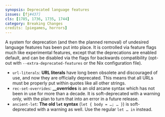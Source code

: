```yaml
---
synopsis: Deprecated language features
issues: [fj#437]
cls: [1785, 1736, 1735, 1744]
category: Breaking Changes
credits: [piegames, horrors]
---
```


A system for deprecation (and then the planned removal) of undesired language features has been put into place.
It is controlled via feature flags much like experimental features, except that the deprecations are enabled default,
and can be disabled via the flags for backwards compatibility (opt-out with `--extra-deprecated-features` or the Nix configuration file).

- `url-literals`: **URL literals** have long been obsolete and discouraged of use, and now they are officially deprecated.
  This means that all URLs must be properly put within quotes like all other strings.
- `rec-set-overrides`: **__overrides** is an old arcane syntax which has not been in use for more than a decade.
  It is soft-deprecated with a warning only, with the plan to turn that into an error in a future release.
- `ancient-let`: **The old `let` syntax** (`let { body = …; … }`) is soft-deprecated with a warning as well. Use the regular `let … in` instead.
